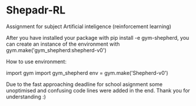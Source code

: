 # Shepadr-RL

Assignment for subject Artificial inteligence (reinforcement learning)

After you have installed your package with pip install -e gym-shepherd, 
you can create an instance of the environment with gym.make('gym_shepherd:shepherd-v0')

How to use environment:

import gym
import gym_shepherd
env = gym.make('Shepherd-v0')

Due to the fast approaching deadline for school asignment some unoptimised and confusing code lines were added in the end.
Thank you for understanding :) 

